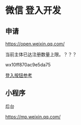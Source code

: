# 微信 登入开发



## 申请

https://open.weixin.qq.com/

当前主体已达注册数量上限。？？？



wx10ff870ac9e5da75



[登入按钮参考](https://blog.csdn.net/Allen_kaihui/article/details/131086359)

## 小程序

后台

https://mp.weixin.qq.com/